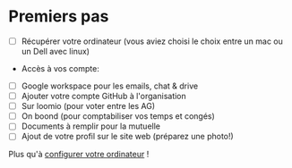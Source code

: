 # Premiers pas

- [ ] Récupérer votre ordinateur (vous aviez choisi le choix entre un mac ou un Dell avec linux)
- Accès à vos compte:
- [ ] Google workspace pour les emails, chat & drive
- [ ] Ajouter votre compte GitHub à l'organisation
- [ ] Sur loomio (pour voter entre les AG)
- [ ] On boond (pour comptabiliser vos temps et congés)
- [ ] Documents à remplir pour la mutuelle
- [ ] Ajout de votre profil sur le site web (préparez une photo!)

Plus qu'à [configurer votre ordinateur](installation.md) !
